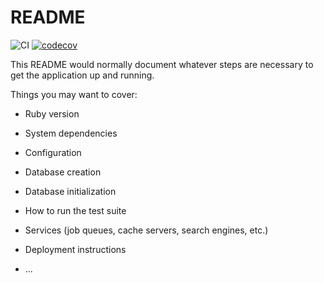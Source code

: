 # README

![CI](https://github.com/VinokurYurii/helpful_utilities_be/actions/workflows/ci.yml/badge.svg)
[![codecov](https://codecov.io/gh/VinokurYurii/helpful_utilities_be/graph/badge.svg?token=A1XF0TIXQR)](https://codecov.io/gh/VinokurYurii/helpful_utilities_be)

This README would normally document whatever steps are necessary to get the
application up and running.

Things you may want to cover:

* Ruby version

* System dependencies

* Configuration

* Database creation

* Database initialization

* How to run the test suite

* Services (job queues, cache servers, search engines, etc.)

* Deployment instructions

* ...
